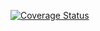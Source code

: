 [![Coverage Status](https://coveralls.io/repos/github/Vovchansky1/lab05/badge.svg?branch=main)](https://coveralls.io/github/Vovchansky1/lab05?branch=main)
